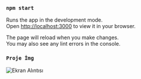 ### `npm start`

Runs the app in the development mode.\
Open [http://localhost:3000](http://localhost:3000) to view it in your browser.

The page will reload when you make changes.\
You may also see any lint errors in the console.

### `Proje İmg`
![Ekran Alıntısı](https://github.com/vertig0o/card/assets/66363263/99aa4509-6d29-4bf2-8ab0-b1e4ddd600bf)
